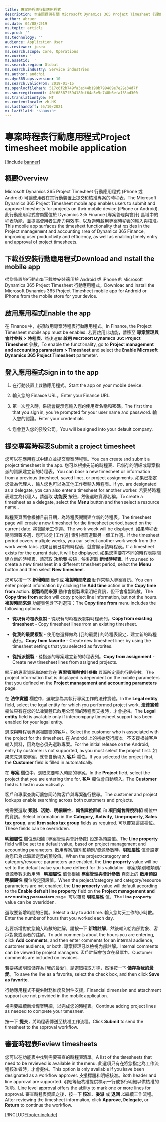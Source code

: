```yaml
---
title: 專案時程表行動應用程式
description: 本主題提供有關 Microsoft Dynamics 365 Project Timesheet 行動應用程式的資訊。 專案時程表行動應用程式可讓使用者在其行動裝置上提交和核准專案的時程表。
author: abruer
ms.date: 04/08/2019
ms.topic: article
ms.prod: ''
ms.technology: ''
audience: Application User
ms.reviewer: josaw
ms.search.scope: Core, Operations
ms.custom: ''
ms.assetid: ''
ms.search.region: Global
ms.search.industry: Service industries
ms.author: andchoi
ms.dyn365.ops.version: 10
ms.search.validFrom: 2019-01-15
ms.openlocfilehash: 517c6f2b749fa3ed44b198b799489e7e29e34d7f
ms.sourcegitcommit: 40f68387f594180af64a5e5c748b6efa188bd300
ms.translationtype: HT
ms.contentlocale: zh-HK
ms.lasthandoff: 05/10/2021
ms.locfileid: "6009913"
---
```

# <a name="project-timesheet-mobile-application"></a><span data-ttu-id="0cfde-104">專案時程表行動應用程式</span><span class="sxs-lookup"><span data-stu-id="0cfde-104">Project timesheet mobile application</span></span>

[!include [banner](../includes/banner.md)]

## <a name="overview"></a><span data-ttu-id="0cfde-105">概觀</span><span class="sxs-lookup"><span data-stu-id="0cfde-105">Overview</span></span>

<span data-ttu-id="0cfde-106">Microsoft Dynamics 365 Project Timesheet 行動應用程式 (iPhone 或 Android) 可讓使用者在其行動裝置上提交和核准專案的時程表。</span><span class="sxs-lookup"><span data-stu-id="0cfde-106">The Microsoft Dynamics 365 Project Timesheet mobile app enables users to submit and approve timesheets for projects on their mobile device (iPhone or Android).</span></span> <span data-ttu-id="0cfde-107">此行動應用程式會顯露位於 Dynamics 365 Finance [專案管理與會計] 區域中的程表功能，並提高使用者生產力與效率，以及適時啟用專案時程表的輸入與核准。</span><span class="sxs-lookup"><span data-stu-id="0cfde-107">This mobile app surfaces the timesheet functionality that resides in the Project management and accounting area of Dynamics 365 Finance, improving user productivity and efficiency, as well as enabling timely entry and approval of project timesheets.</span></span>

## <a name="download-and-install-the-mobile-app"></a><span data-ttu-id="0cfde-108">下載並安裝行動應用程式</span><span class="sxs-lookup"><span data-stu-id="0cfde-108">Download and install the mobile app</span></span>

<span data-ttu-id="0cfde-109">從您裝置的行動市集下載並安裝適用於 Android 或 iPhone 的 Microsoft Dynamics 365 Project Timesheet 行動應用程式。</span><span class="sxs-lookup"><span data-stu-id="0cfde-109">Download and install the Microsoft Dynamics 365 Project Timesheet mobile app for Android or iPhone from the mobile store for your device.</span></span>

## <a name="enable-the-app"></a><span data-ttu-id="0cfde-110">啟用應用程式</span><span class="sxs-lookup"><span data-stu-id="0cfde-110">Enable the app</span></span> 

<span data-ttu-id="0cfde-111">在 Finance 中，必須啟用專案時程表行動應用程式。</span><span class="sxs-lookup"><span data-stu-id="0cfde-111">In Finance, the Project Timesheet mobile app must be enabled.</span></span> <span data-ttu-id="0cfde-112">若要啟用此功能，請移至 **專案管理與會計參數 \> 時程表**，然後選取 **啟用 Microsoft Dynamics 365 Project Timesheet** 參數。</span><span class="sxs-lookup"><span data-stu-id="0cfde-112">To enable the functionality, go to **Project management and accounting parameters \> Timesheet** and select the **Enable Microsoft Dynamics 365 Project Timesheet** parameter.</span></span>

## <a name="sign-in-to-the-app"></a><span data-ttu-id="0cfde-113">登入應用程式</span><span class="sxs-lookup"><span data-stu-id="0cfde-113">Sign in to the app</span></span>

1.  <span data-ttu-id="0cfde-114">在行動裝置上啟動應用程式。</span><span class="sxs-lookup"><span data-stu-id="0cfde-114">Start the app on your mobile device.</span></span>

2.  <span data-ttu-id="0cfde-115">輸入您的 Finance URL。</span><span class="sxs-lookup"><span data-stu-id="0cfde-115">Enter your Finance URL.</span></span>

3.  <span data-ttu-id="0cfde-116">第一次登入時，系統會提示您輸入您的使用者名稱和密碼。</span><span class="sxs-lookup"><span data-stu-id="0cfde-116">The first time that you sign in, you're prompted for your user name and password.</span></span> <span data-ttu-id="0cfde-117">輸入您的認證。</span><span class="sxs-lookup"><span data-stu-id="0cfde-117">Enter your credentials.</span></span>

4.  <span data-ttu-id="0cfde-118">您會登入您的預設公司。</span><span class="sxs-lookup"><span data-stu-id="0cfde-118">You will be signed into your default company.</span></span>

## <a name="submit-a-project-timesheet"></a><span data-ttu-id="0cfde-119">提交專案時程表</span><span class="sxs-lookup"><span data-stu-id="0cfde-119">Submit a project timesheet</span></span>

<span data-ttu-id="0cfde-120">您可以在應用程式中建立並提交專案時程表。</span><span class="sxs-lookup"><span data-stu-id="0cfde-120">You can create and submit a project timesheet in the app.</span></span> <span data-ttu-id="0cfde-121">您可以根據先前的時程表、已儲存的明細或專案指派的資訊建立新的時程表。</span><span class="sxs-lookup"><span data-stu-id="0cfde-121">You can base a new timesheet on information from a previous timesheet, saved lines, or project assignments.</span></span> <span data-ttu-id="0cfde-122">如果已指定您做為代理人，輸入您也可以為其他工作者輸入時程表。</span><span class="sxs-lookup"><span data-stu-id="0cfde-122">If you are designated as a delegate, you can also enter a timesheet for another worker.</span></span> <span data-ttu-id="0cfde-123">若要將時程表建立為代理人，請選取 **功能表** 按鈕，然後選取資源名稱。</span><span class="sxs-lookup"><span data-stu-id="0cfde-123">To create a timesheet as a delegate, select the **Menu** button and then select a resource name..</span></span>

<span data-ttu-id="0cfde-124">時程表頁面會根據目前日期，為時程表期間建立新的時程表。</span><span class="sxs-lookup"><span data-stu-id="0cfde-124">The timesheet page will create a new timesheet for the timesheet period, based on the current date.</span></span> <span data-ttu-id="0cfde-125">將會顯示工作週。</span><span class="sxs-lookup"><span data-stu-id="0cfde-125">The work week will be displayed.</span></span> <span data-ttu-id="0cfde-126">如果時程表期間涵蓋多週，您可以從 [工作週] 索引標籤選取另一個工作週。</span><span class="sxs-lookup"><span data-stu-id="0cfde-126">If the timesheet period covers multiple weeks, you can select another work week from the work week tabs.</span></span>
<span data-ttu-id="0cfde-127">如果目前日期有時程表，就會顯示該時程表。</span><span class="sxs-lookup"><span data-stu-id="0cfde-127">If a timesheet exists for the current date, it will be displayed.</span></span> <span data-ttu-id="0cfde-128">如果您需要在不同的時程表期間建立新的時程表，請選取 **功能表** 按鈕，然後選取 **新增時程表**。</span><span class="sxs-lookup"><span data-stu-id="0cfde-128">If you need to create a new timesheet in a different timesheet period, select the **Menu** button and then select **New timesheet**.</span></span>

<span data-ttu-id="0cfde-129">您可以按一下 **新增時間** 動作或 **複製時間來源** 動作來輸入專案資訊。</span><span class="sxs-lookup"><span data-stu-id="0cfde-129">You can enter project information by clicking the **Add time** action or the **Copy time from** action.</span></span> <span data-ttu-id="0cfde-130">**複製時間來源** 動作會複製專案明細資訊，但不會複製時數。</span><span class="sxs-lookup"><span data-stu-id="0cfde-130">The **Copy time from** action will copy project line information, but not the hours.</span></span> <span data-ttu-id="0cfde-131">**複製時間來源** 功能表包含下列選項：</span><span class="sxs-lookup"><span data-stu-id="0cfde-131">The **Copy time from** menu includes the following options:</span></span>

- <span data-ttu-id="0cfde-132">**從現有時程表複製** - 從現有的時程表複製時程表列。</span><span class="sxs-lookup"><span data-stu-id="0cfde-132">**Copy from existing timesheet** - Copy timesheet lines from an existing timesheet.</span></span>

- <span data-ttu-id="0cfde-133">**從我的最愛複製** - 使用您選擇做為 [我的最愛] 的時程表設定，建立新的時程表行。</span><span class="sxs-lookup"><span data-stu-id="0cfde-133">**Copy from favorite** - Create new timesheet lines by using the timesheet settings that you selected as favorites.</span></span>

- <span data-ttu-id="0cfde-134">**從指派複製** - 從指派的專案建立新的時程表列。</span><span class="sxs-lookup"><span data-stu-id="0cfde-134">**Copy from assignment** - Create new timesheet lines from assigned projects.</span></span>

<span data-ttu-id="0cfde-135">顯示的專案資訊取決於您在 **專案管理與會計參數** 頁面所定義的行動參數。</span><span class="sxs-lookup"><span data-stu-id="0cfde-135">The project information that is displayed is dependent on the mobile parameters that you defined on the **Project management and accounting parameters** page.</span></span>

<span data-ttu-id="0cfde-136">在 **法律實體** 欄位中，選取您為其執行專案工作的法律實體。</span><span class="sxs-lookup"><span data-stu-id="0cfde-136">In the **Legal entity** field, select the legal entity for which you performed project work.</span></span> <span data-ttu-id="0cfde-137">**法律實體** 欄位只有在您的法律實體已啟用公司間的時程表支援時，才會提供。</span><span class="sxs-lookup"><span data-stu-id="0cfde-137">The **Legal entity** field is available only if intercompany timesheet support has been enabled for your legal entity.</span></span>

<span data-ttu-id="0cfde-138">選取與時程表專案相關聯的客戶。</span><span class="sxs-lookup"><span data-stu-id="0cfde-138">Select the customer who is associated with the project for the timesheet.</span></span> <span data-ttu-id="0cfde-139">在 Android 上的初始發行版本，不支援根據客戶輸入資料，因為您必須先選取專案。</span><span class="sxs-lookup"><span data-stu-id="0cfde-139">For the initial release on the Android, entry by customer is not supported, as you must select the project first.</span></span> <span data-ttu-id="0cfde-140">如果您先選取專案，就會自動填入 **客戶** 欄位。</span><span class="sxs-lookup"><span data-stu-id="0cfde-140">If you selected the project first, the **Customer** field is filled in automatically.</span></span>

<span data-ttu-id="0cfde-141">在 **專案** 欄位中，選取您要輸入時間的專案。</span><span class="sxs-lookup"><span data-stu-id="0cfde-141">In the **Project** field, select the project that you are entering time for.</span></span> <span data-ttu-id="0cfde-142">**客戶** 欄位會自動填入。</span><span class="sxs-lookup"><span data-stu-id="0cfde-142">The **Customer** field is filled in automatically.</span></span>

<span data-ttu-id="0cfde-143">客戶和專案查詢可讓您同時跨客戶與專案進行搜尋。</span><span class="sxs-lookup"><span data-stu-id="0cfde-143">The customer and project lookups enable searching across both customers and projects.</span></span>

<span data-ttu-id="0cfde-144">視需要選取 **類別**、**活動**、**明細屬性**、**銷售課稅群組** 和 **項目銷售課稅群組** 欄位中的資訊。</span><span class="sxs-lookup"><span data-stu-id="0cfde-144">Select information in the **Category**, **Activity**, **Line property**, **Sales tax group**, and **Item sales tax group** fields as required.</span></span> <span data-ttu-id="0cfde-145">可以覆寫這些欄位。</span><span class="sxs-lookup"><span data-stu-id="0cfde-145">These fields can be overridden.</span></span>

<span data-ttu-id="0cfde-146">**明細屬性** 欄位應根據 [專案管理與會計參數] 設定為預設值。</span><span class="sxs-lookup"><span data-stu-id="0cfde-146">The **Line property** field will be set to a default value, based on project management and accounting parameters.</span></span> <span data-ttu-id="0cfde-147">啟用專案/類別和類別/資源參數時，**明細屬性** 值會設定為您已為此驗證定義的預設值。</span><span class="sxs-lookup"><span data-stu-id="0cfde-147">When the project/category and category/resource parameters are enabled, the **Line property** value will be set to the default value you have defined for this validation.</span></span> <span data-ttu-id="0cfde-148">專案/類別和類別/資源參數未啟用時，**明細屬性** 值會根據 **專案管理與會計參數** 頁面上的 **啟用預設明細屬性** 欄位設定預設值。</span><span class="sxs-lookup"><span data-stu-id="0cfde-148">When the project/category and category/resource parameters are not enabled, the **Line property** value will default according to the **Enable default line property** field on the **Project management and accounting parameters** page.</span></span> <span data-ttu-id="0cfde-149">可以覆寫 **明細屬性** 值。</span><span class="sxs-lookup"><span data-stu-id="0cfde-149">The **Line property** value can be overridden.</span></span>

<span data-ttu-id="0cfde-150">選取要新增時間的日期。</span><span class="sxs-lookup"><span data-stu-id="0cfde-150">Select a day to add time.</span></span> <span data-ttu-id="0cfde-151">輸入您每天工作的小時數。</span><span class="sxs-lookup"><span data-stu-id="0cfde-151">Enter the number of hours that you worked each day.</span></span>

<span data-ttu-id="0cfde-152">若要新增對於您輸入時數的註解，請按一下 **新增註解**，然後輸入給內部對象、客戶對象或兩者的註解。</span><span class="sxs-lookup"><span data-stu-id="0cfde-152">To add comments about the hours you are entering, click **Add comments**, and then enter comments for an internal audience, customer audience, or both.</span></span>
<span data-ttu-id="0cfde-153">專案經理可以檢視內部註解。</span><span class="sxs-lookup"><span data-stu-id="0cfde-153">Internal comments can be viewed by project managers.</span></span> <span data-ttu-id="0cfde-154">客戶註解會包含在發票中。</span><span class="sxs-lookup"><span data-stu-id="0cfde-154">Customer comments are included on invoices.</span></span>

<span data-ttu-id="0cfde-155">若要將該明細儲存為 [我的最愛]，請選取核取方塊，然後按一下 **儲存為我的最愛**。</span><span class="sxs-lookup"><span data-stu-id="0cfde-155">To save the line as a favorite, select the check box, and then click **Save as favorite**.</span></span>

<span data-ttu-id="0cfde-156">行動應用程式不提供財務維度及附件支援。</span><span class="sxs-lookup"><span data-stu-id="0cfde-156">Financial dimension and attachment support are not provided in the mobile application.</span></span>

<span data-ttu-id="0cfde-157">視需要繼續新增專案明細，以完成您的時程表。</span><span class="sxs-lookup"><span data-stu-id="0cfde-157">Continue adding project lines as needed to complete your timesheet.</span></span>

<span data-ttu-id="0cfde-158">按一下 **提交**，將時程表傳送至核准工作流程。</span><span class="sxs-lookup"><span data-stu-id="0cfde-158">Click **Submit** to send the timesheet to the approval workflow.</span></span>

## <a name="review-timesheets"></a><span data-ttu-id="0cfde-159">審查時程表</span><span class="sxs-lookup"><span data-stu-id="0cfde-159">Review timesheets</span></span>

<span data-ttu-id="0cfde-160">您可以在功能表中找到需要審查的時程表清單。</span><span class="sxs-lookup"><span data-stu-id="0cfde-160">A list of the timesheets that need to be reviewed is available in the menu.</span></span> <span data-ttu-id="0cfde-161">此選項只有在將您指定為工作流程核准者時，才會提供。</span><span class="sxs-lookup"><span data-stu-id="0cfde-161">This option is only available if you have been designated as a workflow approver.</span></span> <span data-ttu-id="0cfde-162">支援標題和明細核准。</span><span class="sxs-lookup"><span data-stu-id="0cfde-162">Both header and line approval are supported.</span></span> <span data-ttu-id="0cfde-163">明細等級核准提供標示一行或多行明細以供核准的功能。</span><span class="sxs-lookup"><span data-stu-id="0cfde-163">Line level approval offers the ability to mark one or more lines for approval.</span></span> <span data-ttu-id="0cfde-164">審查時程表資訊之後，按一下 **核准**、**委派** 或 **退回** 以繼續工作流程。</span><span class="sxs-lookup"><span data-stu-id="0cfde-164">After reviewing the timesheet information, click **Approve**, **Delegate**, or **Return** to continue the workflow.</span></span>


[!INCLUDE[footer-include](../includes/footer-banner.md)]